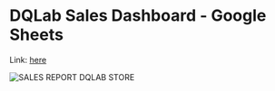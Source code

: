 # DQLab Sales Dashboard - Google Sheets

Link: [here](https://docs.google.com/spreadsheets/d/1V8XEE5K1ESoV7fy_KJjDUqLgNXCbZ6FhhPxj7CfDAfc/edit?usp=sharing)

![SALES REPORT DQLAB STORE](https://github.com/user-attachments/assets/07d47c1e-2df5-4e9d-86e3-c99d46cf55e2)
